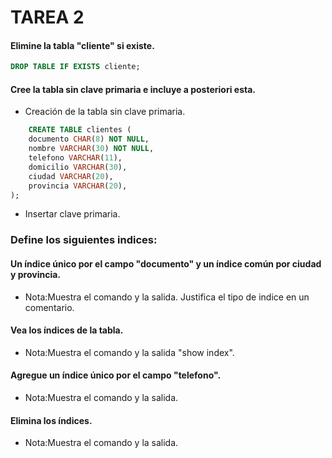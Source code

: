 # TAREA 2

#### Elimine la tabla "cliente" si existe.

```sql
DROP TABLE IF EXISTS cliente;
```

#### Cree la tabla sin clave primaria e incluye a posteriori esta.

- Creación de la tabla sin clave primaria.

```sql
    CREATE TABLE clientes (
    documento CHAR(8) NOT NULL,
    nombre VARCHAR(30) NOT NULL,
    telefono VARCHAR(11),    
    domicilio VARCHAR(30),
    ciudad VARCHAR(20),
    provincia VARCHAR(20),
);
```

- Insertar clave primaria.

### Define los siguientes indices:

#### Un índice único por el campo "documento" y un índice común por ciudad y provincia.

- Nota:Muestra el comando y la salida. Justifica el tipo de indice en un comentario.

#### Vea los índices de la tabla.

- Nota:Muestra el comando y la salida "show index".

#### Agregue un índice único por el campo "telefono".

- Nota:Muestra el comando y la salida.

#### Elimina los índices.

- Nota:Muestra el comando y la salida.